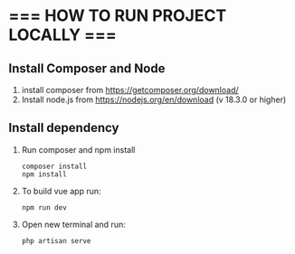 # === HOW TO RUN PROJECT LOCALLY ===

## Install Composer and Node

1. install composer from https://getcomposer.org/download/
2. Install node.js from https://nodejs.org/en/download (v 18.3.0 or higher)

## Install dependency

1.  Run composer and npm install

    ```
    composer install
    npm install
    ```

2.  To build vue app run:

    ```
    npm run dev
    ```

3.  Open new terminal and run:

    ```
    php artisan serve
    ```
